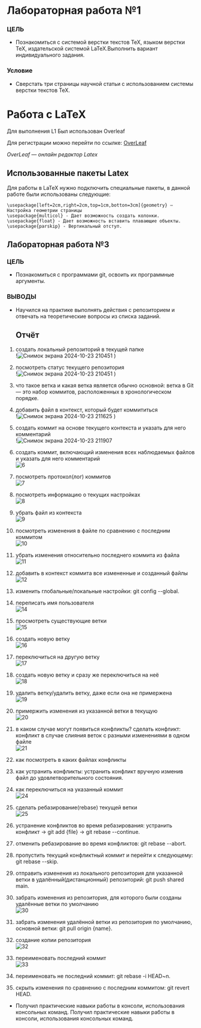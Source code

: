 # Лабораторная работа №1
### ЦЕЛЬ
- Познакомиться с системой верстки текстов TeX, языком верстки TeX, издательской системой LaTeX.Выполнить вариант индивидуального задания.
### Условие
- Сверстать три страницы научной статьи с использованием системы верстки текстов TeX.
# Работа с LaTeX 

Для выполнения L1
Был использован Overleaf

Для регистрации можно перейти по ссылке:
[OverLeaf](https://www.overleaf.com)

*OverLeaf — онлайн редактор Latex* 
## Использованные пакеты Latex

Для работы в LaTeX нужно подключить специальные пакеты, в данной работе были использованы следующие:

```\usepackage{multicol} — Даёт возможность разделить страницу на 2 и более коллонны
\usepackage[left=2cm,right=2cm,top=1cm,botton=3cm]{geometry} — Настройка геометрии страницы
\usepackage{multicol} - Дает возможность создать колонки.
\usepackage{float} - Дает возможность вставить плавающие объекты.
\usepackage{parskip} - Вертикальный отступ.
```
## Лабораторная работа №3
### ЦЕЛЬ
- Познакомиться с программами git, освоить их программные аргументы.
### ВЫВОДЫ
- Научился на практике выполнять действия с репозиторием и отвечать на теоретические вопросы из списка заданий.
  ## Отчёт
1. создать локальный репозиторий в текущей папке <br>!![Снимок экрана 2024-10-23 210451](https://github.com/user-attachments/assets/9f225bdf-da8c-40d1-8bf0-93136b277f25)
)
2. посмотреть статус текущего репозитория <br>!![Снимок экрана 2024-10-23 210451](https://github.com/user-attachments/assets/1fb541c2-a1ea-4812-a4d2-bd2ac64c9534)
)
3. что такое ветка и какая ветка является обычно основной: ветка в Git — это набор коммитов, расположенных в хронологическом порядке.
4. добавить файл в контекст, который будет коммититься <br>!![Снимок экрана 2024-10-23 211625](https://github.com/user-attachments/assets/c585387d-fef3-43c2-a147-d57b54a0ed1c)
)
5. cоздать коммит на основе текущего контекста и указать для него комментарий <br>!![Снимок экрана 2024-10-23 211907](https://github.com/user-attachments/assets/360e79ef-6e06-475b-b7a3-807ee5dfa7af)

6. создать коммит, включающий изменения всех наблюдаемых файлов и указать для него комментарий <br>![6](images/6.png)
7. посмотреть протокол(лог) коммитов <br>![7](images/7.png)
8. посмотреть информацию о текущих настройках <br>![8](images/8.png)
9. убрать файл из контекста <br>![9](images/9.png)
10. посмотреть изменения в файле по сравнению с последним коммитом <br>![10](images/10.png)
11. убрать изменения относительно последнего коммита из файла <br>![11](images/11.png)
12. добавить в контекст коммита все измененные и созданный файлы <br>![12](images/12.png)
13. изменить глобальные/локальные настройки: git config --global.
14. переписать имя пользователя <br>![14](images/14.png)
15. просмотреть существующие ветки <br>![15](images/15.png)
16. создать новую ветку <br>![16](images/16.png)
17. переключиться на другую ветку <br>![17](images/17.png)
18. создать новую ветку и сразу же переключиться на неё <br>![18](images/18.png)
19. удалить ветку/удалить ветку, даже если она не примержена <br>![19](images/19.png)
20. примержить изменения из указанной ветки в текущую <br>![20](images/20.png)
21. в каком случае могут появиться конфликты? сделать конфликт: конфликт в случае слияния веток с разными изменениями в одном файле <br>![21](images/21.png)
22. как посмотреть в каких файлах конфликты
23. как устранить конфликты: устранить конфликт вручную изменив файл до удовлетворительного состояния.
24. как переключиться на указанный коммит <br>![24](images/24.png)
25. сделать ребазирование(rebase) текущей ветки <br>![25](images/25.png)
26. устранение конфликтов во время ребазирования: устранить конфликт → git add {file} → git rebase --continue.
27. отменить ребазирование во время конфликтов: git rebase --abort.
28. пропустить текущий конфликтный коммит и перейти к следующему: git rebase --skip.
29. отправить изменения из локального репозитория для указанной ветки в удалённый(дистанционный) репозиторий: git push shared main.
30. забрать изменения из репозитория, для которого были созданы удалённые ветки по умолчанию <br>![30](images/30.png)
31. забрать изменения удалённой ветки из репозитория по умолчанию, основной ветки: git pull origin {name}.
32. создание копии репозитория <br>![32](images/32.png)
33. переименовать последний коммит <br>![33](images/33.png)
34. переименовать не последний коммит: git rebase -i HEAD~n.
35. скрыть изменения по сравнению с последним коммитом: git revert HEAD.
- Получил практические навыки работы в консоли, использования консольных команд.
Получил практические навыки работы в консоли, использования консольных команд.

